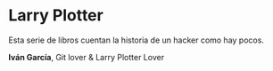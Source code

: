 # Larry Plotter

Esta serie de libros cuentan la historia de un hacker como hay pocos.

**Iván García**, Git lover & Larry Plotter Lover

